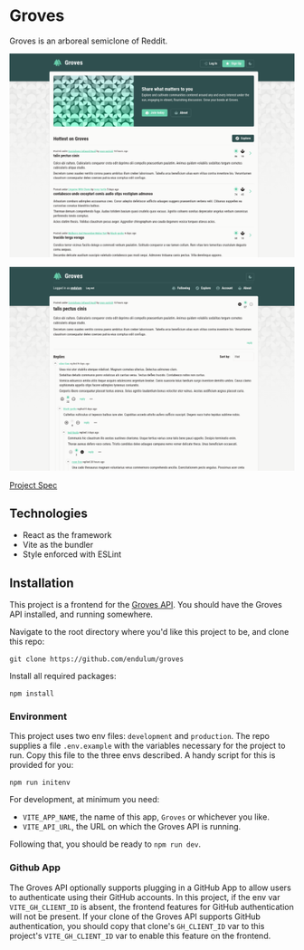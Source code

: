 # Groves

Groves is an arboreal semiclone of Reddit.

![A screenshot of the landing page of Groves. The client is not logged in.](https://github.com/endulum/groves/blob/main/src/assets/previews/frontpreview.png?raw=true)

![A screenshot of a post on Groves, with a tree of replies. The client is logged in, and has voted on the post and a reply.](https://github.com/endulum/groves/blob/main/src/assets/previews/repliespreview.png)

[Project Spec](https://www.theodinproject.com/lessons/node-path-nodejs-odin-book)

## Technologies

- React as the framework
- Vite as the bundler
- Style enforced with ESLint

## Installation

This project is a frontend for the [Groves API](https://github.com/endulum/groves-api). You should have the Groves API installed, and running somewhere.

Navigate to the root directory where you'd like this project to be, and clone this repo:

```
git clone https://github.com/endulum/groves
```

Install all required packages:

```
npm install
```

### Environment

This project uses two env files: `development` and `production`. The repo supplies a file `.env.example` with the variables necessary for the project to run. Copy this file to the three envs described. A handy script for this is provided for you:

```
npm run initenv
```

For development, at minimum you need:

- `VITE_APP_NAME`, the name of this app, `Groves` or whichever you like.
- `VITE_API_URL`, the URL on which the Groves API is running.

Following that, you should be ready to `npm run dev`.

### Github App

The Groves API optionally supports plugging in a GitHub App to allow users to authenticate using their GitHub accounts. In this project, if the env var `VITE_GH_CLIENT_ID` is absent, the frontend features for GitHub authentication will not be present. If your clone of the Groves API supports GitHub authentication, you should copy that clone's `GH_CLIENT_ID` var to this project's `VITE_GH_CLIENT_ID` var to enable this feature on the frontend.
